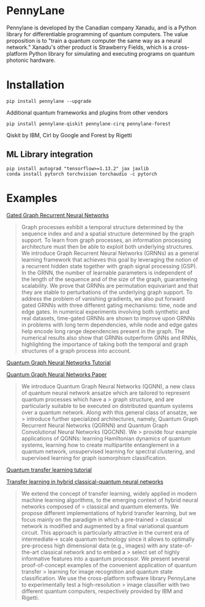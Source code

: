 # PennyLane

Pennylane is developed by the Canadian company Xanadu, and is a Python library for differentiable programming of quantum computers. The value proposition is to "train a quantum computer the same way as a neural network." Xanadu's other product is Strawberry Fields, which is a cross-platform Python library for simulating and executing programs on quantum photonic hardware.


# Installation

```
pip install pennylane --upgrade
```

Additional quantum frameworks and plugins from other vendors

```
pip install pennylane-qiskit pennylane-cirq pennylane-forest
```

Qiskit by IBM, Cirl by Google and Forest by Rigetti


## ML Library integration

```
pip install autograd "tensorflow>=1.13.2" jax jaxlib
conda install pytorch torchvision torchaudio -c pytorch
```


# Examples

[Gated Graph Recurrent Neural Networks](https://arxiv.org/abs/2002.01038)

> Graph processes exhibit a temporal structure determined by the sequence index and and a spatial structure determined by the graph support. To learn from graph processes, an information processing architecture must then be able to exploit both underlying structures. We introduce Graph Recurrent Neural Networks (GRNNs) as a general learning framework that achieves this goal by leveraging the notion of a recurrent hidden state together with graph signal processing (GSP). In the GRNN, the number of learnable parameters is independent of the length of the sequence and of the size of the graph, guaranteeing scalability. We prove that GRNNs are permutation equivariant and that they are stable to perturbations of the underlying graph support. To address the problem of vanishing gradients, we also put forward gated GRNNs with three different gating mechanisms: time, node and edge gates. In numerical experiments involving both synthetic and real datasets, time-gated GRNNs are shown to improve upon GRNNs in problems with long term dependencies, while node and edge gates help encode long range dependencies present in the graph. The numerical results also show that GRNNs outperform GNNs and RNNs, highlighting the importance of taking both the temporal and graph structures of a graph process into account.

[Quantum Graph Neural Networks Tutorial](https://pennylane.ai/qml/demos/tutorial_qgrnn.html)

[Quantum Graph Neural Networks Paper](https://arxiv.org/abs/1909.12264)

> We introduce Quantum Graph Neural Networks (QGNN), a new class of quantum neural network ansatze which are tailored to represent quantum processes which have a  > graph structure, and are particularly suitable to be executed on distributed quantum systems over a quantum network. Along with this general class of ansatze, we > introduce further specialized architectures, namely, Quantum Graph Recurrent Neural Networks (QGRNN) and Quantum Graph Convolutional Neural Networks (QGCNN). We > provide four example applications of QGNNs: learning Hamiltonian dynamics of quantum systems, learning how to create multipartite entanglement in a quantum network, unsupervised learning for spectral clustering, and supervised learning for graph isomorphism classification.

[Quantum transfer learning tutorial](https://pennylane.ai/qml/demos/tutorial_quantum_transfer_learning.html)

[Transfer learning in hybrid classical-quantum neural networks](https://arxiv.org/abs/1912.08278)

> We extend the concept of transfer learning, widely applied in modern machine learning algorithms, to the emerging context of hybrid neural networks composed of > classical and quantum elements. We propose different implementations of hybrid transfer learning, but we focus mainly on the paradigm in which a pre-trained > classical network is modified and augmented by a final variational quantum circuit. This approach is particularly attractive in the current era of intermediate-> scale quantum technology since it allows to optimally pre-process high dimensional data (e.g., images) with any state-of-the-art classical network and to embed a > select set of highly informative features into a quantum processor. We present several proof-of-concept examples of the convenient application of quantum transfer > learning for image recognition and quantum state classification. We use the cross-platform software library PennyLane to experimentally test a high-resolution > image classifier with two different quantum computers, respectively provided by IBM and Rigetti.
